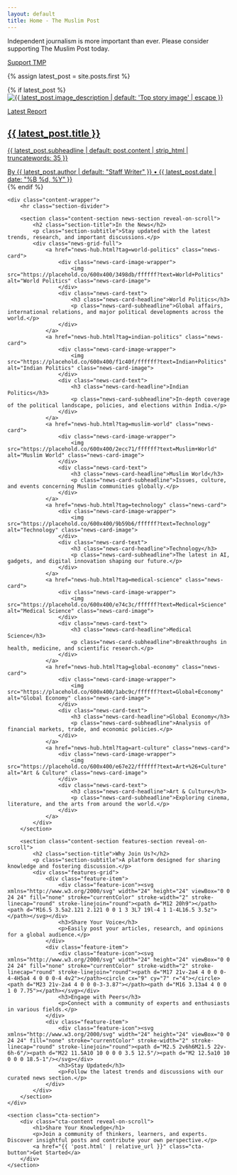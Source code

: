 ```yaml
---
layout: default
title: Home - The Muslim Post
---
```


<div class="support-cta-banner">
    <p>Independent journalism is more important than ever. Please consider supporting The Muslim Post today.</p>
    <a href="{{ 'support.html' | relative_url }}" class="support-cta-button">Support TMP</a>
</div>

{% assign latest_post = site.posts.first %}

<!--
This is the only change: added 'style="flex-grow: 1;"'
to push the footer down.
-->

<main class="home-main" style="flex-grow: 1;">
    {% if latest_post %}
    <section class="top-story-section">
        <a href="{{ latest_post.url | relative_url }}" class="top-story-card reveal-on-scroll">
            <div class="top-story-image-wrapper">
                <img src="{{ latest_post.image | default: 'https://placehold.co/1200x800/e2e8f0/64748b?text=Image+Not+Available' }}" alt="{{ latest_post.image_description | default: 'Top story image' | escape }}">
            </div>
            <div class="top-story-text">
                <p class="top-story-kicker">Latest Report</p>
                <h1 class="top-story-headline">{{ latest_post.title }}</h1>
                <p class="top-story-subheadline">{{ latest_post.subheadline | default: post.content | strip_html | truncatewords: 35 }}</p>
                <div class="top-story-meta">
                    By <span class="top-story-author">{{ latest_post.author | default: "Staff Writer" }}</span> &bull; <span class="top-story-date">{{ latest_post.date | date: "%B %d, %Y" }}</span>
                </div>
            </div>
        </a>
    </section>
    {% endif %}

    <div class="content-wrapper">
        <hr class="section-divider">

        <section class="content-section news-section reveal-on-scroll">
            <h2 class="section-title">In the News</h2>
            <p class="section-subtitle">Stay updated with the latest trends, research, and important discussions.</p>
            <div class="news-grid-full">
                <a href="news-hub.html?tag=world-politics" class="news-card">
                    <div class="news-card-image-wrapper">
                        <img src="https://placehold.co/600x400/3498db/ffffff?text=World+Politics" alt="World Politics" class="news-card-image">
                    </div>
                    <div class="news-card-text">
                        <h3 class="news-card-headline">World Politics</h3>
                        <p class="news-card-subheadline">Global affairs, international relations, and major political developments across the world.</p>
                    </div>
                </a>
                <a href="news-hub.html?tag=indian-politics" class="news-card">
                    <div class="news-card-image-wrapper">
                        <img src="https://placehold.co/600x400/f1c40f/ffffff?text=Indian+Politics" alt="Indian Politics" class="news-card-image">
                    </div>
                    <div class="news-card-text">
                        <h3 class="news-card-headline">Indian Politics</h3>
                        <p class="news-card-subheadline">In-depth coverage of the political landscape, policies, and elections within India.</p>
                    </div>
                </a>
                <a href="news-hub.html?tag=muslim-world" class="news-card">
                    <div class="news-card-image-wrapper">
                        <img src="https://placehold.co/600x400/2ecc71/ffffff?text=Muslim+World" alt="Muslim World" class="news-card-image">
                    </div>
                    <div class="news-card-text">
                        <h3 class="news-card-headline">Muslim World</h3>
                        <p class="news-card-subheadline">Issues, culture, and events concerning Muslim communities globally.</p>
                    </div>
                </a>
                <a href="news-hub.html?tag=technology" class="news-card">
                    <div class="news-card-image-wrapper">
                        <img src="https://placehold.co/600x400/9b59b6/ffffff?text=Technology" alt="Technology" class="news-card-image">
                    </div>
                    <div class="news-card-text">
                        <h3 class="news-card-headline">Technology</h3>
                        <p class="news-card-subheadline">The latest in AI, gadgets, and digital innovation shaping our future.</p>
                    </div>
                </a>
                <a href="news-hub.html?tag=medical-science" class="news-card">
                    <div class="news-card-image-wrapper">
                        <img src="https://placehold.co/600x400/e74c3c/ffffff?text=Medical+Science" alt="Medical Science" class="news-card-image">
                    </div>
                    <div class="news-card-text">
                        <h3 class="news-card-headline">Medical Science</h3>
                        <p class="news-card-subheadline">Breakthroughs in health, medicine, and scientific research.</p>
                    </div>
                </a>
                <a href="news-hub.html?tag=global-economy" class="news-card">
                    <div class="news-card-image-wrapper">
                        <img src="https://placehold.co/600x400/1abc9c/ffffff?text=Global+Economy" alt="Global Economy" class="news-card-image">
                    </div>
                    <div class="news-card-text">
                        <h3 class="news-card-headline">Global Economy</h3>
                        <p class="news-card-subheadline">Analysis of financial markets, trade, and economic policies.</p>
                    </div>
                </a>
                <a href="news-hub.html?tag=art-culture" class="news-card">
                    <div class="news-card-image-wrapper">
                        <img src="https://placehold.co/600x400/e67e22/ffffff?text=Art+%26+Culture" alt="Art & Culture" class="news-card-image">
                    </div>
                    <div class="news-card-text">
                        <h3 class="news-card-headline">Art & Culture</h3>
                        <p class="news-card-subheadline">Exploring cinema, literature, and the arts from around the world.</p>
                    </div>
                </a>
            </div>
        </section>

        <section class="content-section features-section reveal-on-scroll">
            <h2 class="section-title">Why Join Us?</h2>
            <p class="section-subtitle">A platform designed for sharing knowledge and fostering discussion.</p>
            <div class="features-grid">
                <div class="feature-item">
                    <div class="feature-icon"><svg xmlns="http://www.w3.org/2000/svg" width="24" height="24" viewBox="0 0 24 24" fill="none" stroke="currentColor" stroke-width="2" stroke-linecap="round" stroke-linejoin="round"><path d="M12 20h9"></path><path d="M16.5 3.5a2.121 2.121 0 0 1 3 3L7 19l-4 1 1-4L16.5 3.5z"></path></svg></div>
                    <h3>Share Your Voice</h3>
                    <p>Easily post your articles, research, and opinions for a global audience.</p>
                </div>
                <div class="feature-item">
                    <div class="feature-icon"><svg xmlns="http://www.w3.org/2000/svg" width="24" height="24" viewBox="0 0 24 24" fill="none" stroke="currentColor" stroke-width="2" stroke-linecap="round" stroke-linejoin="round"><path d="M17 21v-2a4 4 0 0 0-4-4H5a4 4 0 0 0-4 4v2"></path><circle cx="9" cy="7" r="4"></circle><path d="M23 21v-2a4 4 0 0 0-3-3.87"></path><path d="M16 3.13a4 4 0 0 1 0 7.75"></path></svg></div>
                    <h3>Engage with Peers</h3>
                    <p>Connect with a community of experts and enthusiasts in various fields.</p>
                </div>
                <div class="feature-item">
                    <div class="feature-icon"><svg xmlns="http://www.w3.org/2000/svg" width="24" height="24" viewBox="0 0 24 24" fill="none" stroke="currentColor" stroke-width="2" stroke-linecap="round" stroke-linejoin="round"><path d="M2.5 2v6h6M21.5 22v-6h-6"/><path d="M22 11.5A10 10 0 0 0 3.5 12.5"/><path d="M2 12.5a10 10 0 0 0 18.5-1"/></svg></div>
                    <h3>Stay Updated</h3>
                    <p>Follow the latest trends and discussions with our curated news section.</p>
                </div>
            </div>
        </section>
    </div>

    <section class="cta-section">
        <div class="cta-content reveal-on-scroll">
            <h1>Share Your Knowledge</h1>
            <p>Join a community of thinkers, learners, and experts. Discover insightful posts and contribute your own perspective.</p>
            <a href="{{ 'post.html' | relative_url }}" class="cta-button">Get Started</a>
        </div>
    </section>
</main>

<script>
    document.addEventListener('DOMContentLoaded', () => {
        const observer = new IntersectionObserver((entries) => {
            entries.forEach(entry => {
                if (entry.isIntersecting) {
                    entry.target.classList.add('is-visible');
                    observer.unobserve(entry.target);
                }
            });
        }, { threshold: 0.1, rootMargin: "0px 0px -50px 0px" });

        document.querySelectorAll('.reveal-on-scroll').forEach(element => {
            observer.observe(element);
        });
    });
</script>